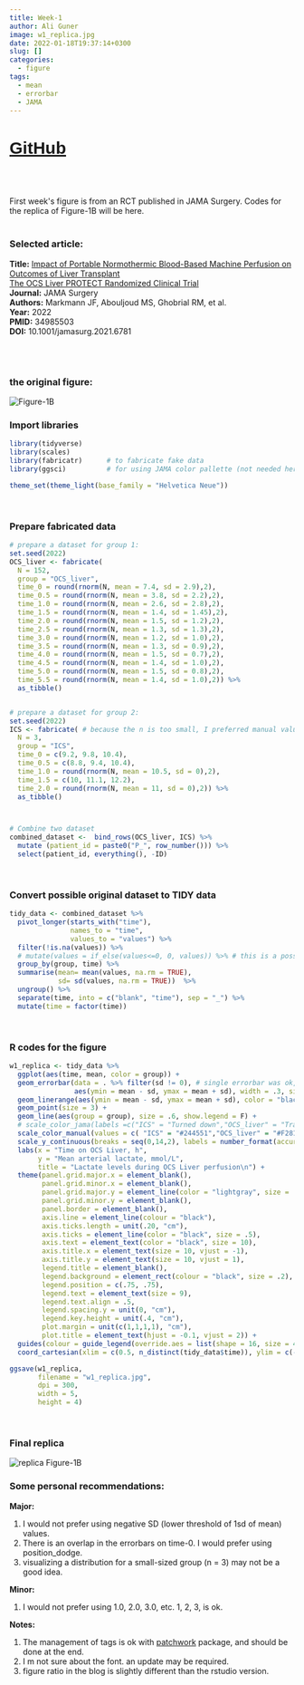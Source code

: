 ```yaml
---
title: Week-1
author: Ali Guner
image: w1_replica.jpg
date: 2022-01-18T19:37:14+0300
slug: []
categories:
  - figure
tags:
  - mean
  - errorbar
  - JAMA
---
```

<!-- this is for the link button to GitHub-->
<h1 style="font-family: Arial; font-size: 30px; text-decoration: underline">
<a href="https://github.com/AliGunerMD/DataVizMed/blob/main/content/blog/2022-01-18-week-1/index.en.Rmarkdown/">GitHub</a>
</h1>
<br><br>





First week's figure is from an RCT published in JAMA Surgery. Codes for the replica of Figure-1B will be here.  
<br>
### Selected article:
**Title:** [Impact of Portable Normothermic Blood-Based Machine Perfusion on Outcomes of Liver Transplant  
The OCS Liver PROTECT Randomized Clinical Trial](https://jamanetwork.com/journals/jamasurgery/fullarticle/2787486)  
**Journal:** JAMA Surgery  
**Authors:** Markmann JF, Abouljoud MS, Ghobrial RM, et al.  
**Year:** 2022  
**PMID:** 34985503  
**DOI:** 10.1001/jamasurg.2021.6781  


<br><br>

### the original figure:
![Figure-1B](w1_org.jpg)



### Import libraries

```r
library(tidyverse)
library(scales)
library(fabricatr)      # to fabricate fake data
library(ggsci)          # for using JAMA color pallette (not needed here)

theme_set(theme_light(base_family = "Helvetica Neue")) 
```
<br>

### Prepare fabricated data

```r
# prepare a dataset for group 1:
set.seed(2022)
OCS_liver <- fabricate(
  N = 152,
  group = "OCS_liver",
  time_0 = round(rnorm(N, mean = 7.4, sd = 2.9),2),
  time_0.5 = round(rnorm(N, mean = 3.8, sd = 2.2),2),
  time_1.0 = round(rnorm(N, mean = 2.6, sd = 2.8),2),
  time_1.5 = round(rnorm(N, mean = 1.4, sd = 1.45),2),
  time_2.0 = round(rnorm(N, mean = 1.5, sd = 1.2),2),
  time_2.5 = round(rnorm(N, mean = 1.3, sd = 1.3),2),
  time_3.0 = round(rnorm(N, mean = 1.2, sd = 1.0),2),
  time_3.5 = round(rnorm(N, mean = 1.3, sd = 0.9),2),
  time_4.0 = round(rnorm(N, mean = 1.5, sd = 0.7),2),
  time_4.5 = round(rnorm(N, mean = 1.4, sd = 1.0),2),
  time_5.0 = round(rnorm(N, mean = 1.5, sd = 0.8),2),
  time_5.5 = round(rnorm(N, mean = 1.4, sd = 1.0),2)) %>% 
  as_tibble() 


# prepare a dataset for group 2:
set.seed(2022) 
ICS <- fabricate( # because the n is too small, I preferred manual values for some.
  N = 3,
  group = "ICS",
  time_0 = c(9.2, 9.8, 10.4),
  time_0.5 = c(8.8, 9.4, 10.4),
  time_1.0 = round(rnorm(N, mean = 10.5, sd = 0),2),
  time_1.5 = c(10, 11.1, 12.2),
  time_2.0 = round(rnorm(N, mean = 11, sd = 0),2)) %>% 
  as_tibble()



# Combine two dataset
combined_dataset <-  bind_rows(OCS_liver, ICS) %>% 
  mutate (patient_id = paste0("P_", row_number())) %>% 
  select(patient_id, everything(), -ID)
```
<br>


### Convert possible original dataset to TIDY data

```r
tidy_data <- combined_dataset %>% 
  pivot_longer(starts_with("time"),
               names_to = "time",
               values_to = "values") %>%
  filter(!is.na(values)) %>% 
  # mutate(values = if_else(values<=0, 0, values)) %>% # this is a possible mistake in the article figure. SD should not go below 0.
  group_by(group, time) %>% 
  summarise(mean= mean(values, na.rm = TRUE),
            sd= sd(values, na.rm = TRUE))  %>% 
  ungroup() %>% 
  separate(time, into = c("blank", "time"), sep = "_") %>% 
  mutate(time = factor(time)) 
```
<br>


### R codes for the figure

```r
w1_replica <- tidy_data %>% 
  ggplot(aes(time, mean, color = group)) +
  geom_errorbar(data = . %>% filter(sd != 0), # single errorbar was ok, but colors of edges and lines are different. Therefore, I used an additional geom_linerange
                aes(ymin = mean - sd, ymax = mean + sd), width = .3, size = .3, show.legend = F) + 
  geom_linerange(aes(ymin = mean - sd, ymax = mean + sd), color = "black", size = .3) +
  geom_point(size = 3) +
  geom_line(aes(group = group), size = .6, show.legend = F) +
  # scale_color_jama(labels =c("ICS" = "Turned down","OCS_liver" = "Transplanted")) + # JAMA has its own color palette, but I preferred using manual values.
  scale_color_manual(values = c( "ICS" = "#244551","OCS_liver" = "#F28118"), labels =c("ICS" = "Turned down","OCS_liver" = "Transplanted")) +
  scale_y_continuous(breaks = seq(0,14,2), labels = number_format(accuracy = 1)) +
  labs(x = "Time on OCS Liver, h",
       y = "Mean arterial lactate, mmol/L",
       title = "Lactate levels during OCS Liver perfusion\n") +
  theme(panel.grid.major.x = element_blank(),
        panel.grid.minor.x = element_blank(),
        panel.grid.major.y = element_line(color = "lightgray", size = .3),
        panel.grid.minor.y = element_blank(),
        panel.border = element_blank(),
        axis.line = element_line(colour = "black"),
        axis.ticks.length = unit(.20, "cm"),
        axis.ticks = element_line(color = "black", size = .5),
        axis.text = element_text(color = "black", size = 10),
        axis.title.x = element_text(size = 10, vjust = -1),
        axis.title.y = element_text(size = 10, vjust = 1),
        legend.title = element_blank(),
        legend.background = element_rect(colour = "black", size = .2),
        legend.position = c(.75, .75),
        legend.text = element_text(size = 9),
        legend.text.align = .5,
        legend.spacing.y = unit(0, "cm"),
        legend.key.height = unit(.4, "cm"),
        plot.margin = unit(c(1,1,1,1), "cm"),
        plot.title = element_text(hjust = -0.1, vjust = 2)) +
  guides(colour = guide_legend(override.aes = list(shape = 16, size = 4))) +
  coord_cartesian(xlim = c(0.5, n_distinct(tidy_data$time)), ylim = c(-0.5, 14), expand=0, clip = "off")  # using n_distinct is better than 12 for reproducibility.

ggsave(w1_replica,
       filename = "w1_replica.jpg",
       dpi = 300,
       width = 5,
       height = 4)
```
<br>


### Final replica
![replica Figure-1B](w1_replica.jpg)
<br>

### Some personal recommendations:
**Major:**  
1. I would not prefer using negative SD (lower threshold of 1sd of mean) values.   
1. There is an overlap in the errorbars on time-0. I would prefer using position_dodge.  
1. visualizing a distribution for a small-sized group (n = 3) may not be a good idea.   

**Minor:**  
1. I would not prefer using 1.0, 2.0, 3.0, etc. 1, 2, 3, is ok.  

**Notes:**
1. The management of tags is ok with [patchwork](https://patchwork.data-imaginist.com/articles/guides/annotation.html) package, and should be done at the end.  
1. I m not sure about the font. an update may be required.  
1. figure ratio in the blog is slightly different than the rstudio version.
<br>
